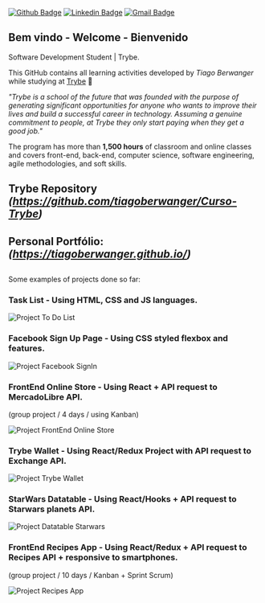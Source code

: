 [![Github Badge](https://img.shields.io/badge/-Github-000?style=flat-square&logo=Github&logoColor=white&link=https://github.com/lucasgdb)](https://github.com/tiagoberwanger)
[![Linkedin Badge](https://img.shields.io/badge/-LinkedIn-blue?style=flat-square&logo=Linkedin&logoColor=white&link=https://www.linkedin.com/in/lucas-bittencourt/)](https://www.linkedin.com/in/tiago-berwanger/)
[![Gmail Badge](https://img.shields.io/badge/-Gmail-c14438?style=flat-square&logo=Gmail&logoColor=white&link=mailto:berwangertiago@gmail.com)](mailto:berwangertiago@gmail.com)

## Bem vindo - Welcome - Bienvenido

Software Development Student | Trybe.

This GitHub contains all learning activities developed by *Tiago Berwanger* while studying at [Trybe](https://www.betrybe.com/) :rocket:

*"Trybe is a school of the future that was founded with the purpose of generating significant opportunities for anyone who wants to improve their lives and build a successful career in technology. Assuming a genuine commitment to people, at Trybe they only start paying when they get a good job."*

The program has more than **1,500 hours** of classroom and online classes and covers front-end, back-end, computer science, software engineering, agile methodologies, and soft skills.

Trybe Repository *(https://github.com/tiagoberwanger/Curso-Trybe)*
-
Personal Portfólio: *(https://tiagoberwanger.github.io/)*
-
## 

Some examples of projects done so far:

### Task List - Using HTML, CSS and JS languages.
![Project To Do List](https://media.giphy.com/media/RSDSR88QEX52dAtZcF/giphy.gif)

### Facebook Sign Up Page - Using CSS styled flexbox and features.
![Project Facebook SignIn](https://media.giphy.com/media/OdKwp6Co8PJraoYHtV/giphy.gif)

### FrontEnd Online Store - Using React + API request to MercadoLibre API.
(group project / 4 days / using Kanban)

![Project FrontEnd Online Store](https://media.giphy.com/media/iJJLQ1Tw1SFZPxbUXM/giphy.gif)

### Trybe Wallet - Using React/Redux Project with API request to Exchange API.
![Project Trybe Wallet](https://media.giphy.com/media/qWzH2qOenhkXWJv28u/giphy.gif)

### StarWars Datatable - Using React/Hooks + API request to Starwars planets API.
![Project Datatable Starwars](https://media.giphy.com/media/zLVzLwAyFQ6Q7nLIjq/giphy.gif)

### FrontEnd Recipes App - Using React/Redux + API request to Recipes API + responsive to smartphones.
(group project / 10 days / Kanban + Sprint Scrum)

![Project Recipes App](https://media.giphy.com/media/UAwJNWJhxbkp8YIUeh/giphy.gif)
